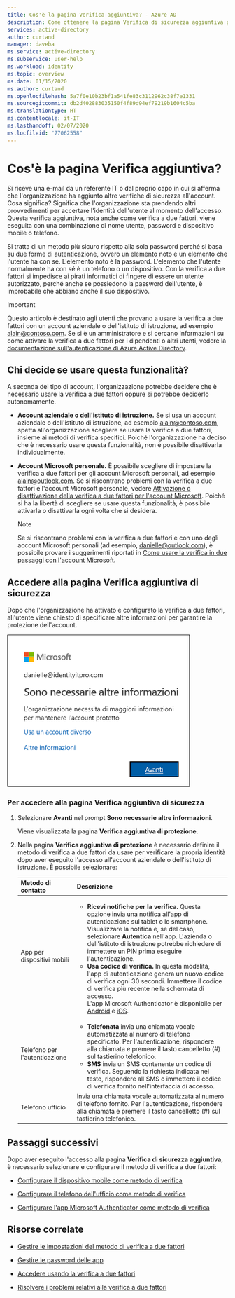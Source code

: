 ```yaml
---
title: Cos'è la pagina Verifica aggiuntiva? - Azure AD
description: Come ottenere la pagina Verifica di sicurezza aggiuntiva per la verifica a due fattori.
services: active-directory
author: curtand
manager: daveba
ms.service: active-directory
ms.subservice: user-help
ms.workload: identity
ms.topic: overview
ms.date: 01/15/2020
ms.author: curtand
ms.openlocfilehash: 5a7f0e10b23bf1a541fe83c3112962c38f7e1331
ms.sourcegitcommit: db2d402883035150f4f89d94ef79219b1604c5ba
ms.translationtype: HT
ms.contentlocale: it-IT
ms.lasthandoff: 02/07/2020
ms.locfileid: "77062558"
---
```

# <a name="what-is-the-additional-verification-page"></a>Cos'è la pagina Verifica aggiuntiva?

Si riceve una e-mail da un referente IT o dal proprio capo in cui si afferma che l'organizzazione ha aggiunto altre verifiche di sicurezza all'account. Cosa significa? Significa che l'organizzazione sta prendendo altri provvedimenti per accertare l'identità dell'utente al momento dell'accesso. Questa verifica aggiuntiva, nota anche come verifica a due fattori, viene eseguita con una combinazione di nome utente, password e dispositivo mobile o telefono.

Si tratta di un metodo più sicuro rispetto alla sola password perché si basa su due forme di autenticazione, ovvero un elemento noto e un elemento che l'utente ha con sé. L'elemento noto è la password. L'elemento che l'utente normalmente ha con sé è un telefono o un dispositivo. Con la verifica a due fattori si impedisce ai pirati informatici di fingere di essere un utente autorizzato, perché anche se possiedono la password dell'utente, è improbabile che abbiano anche il suo dispositivo.

>[!Important]
>Questo articolo è destinato agli utenti che provano a usare la verifica a due fattori con un account aziendale o dell'istituto di istruzione, ad esempio alain@contoso.com. Se si è un amministratore e si cercano informazioni su come attivare la verifica a due fattori per i dipendenti o altri utenti, vedere la [documentazione sull'autenticazione di Azure Active Directory](https://docs.microsoft.com/azure/active-directory/authentication/).

## <a name="who-decides-if-you-use-this-feature"></a>Chi decide se usare questa funzionalità?

A seconda del tipo di account, l'organizzazione potrebbe decidere che è necessario usare la verifica a due fattori oppure si potrebbe deciderlo autonomamente.

- **Account aziendale o dell'istituto di istruzione.** Se si usa un account aziendale o dell'istituto di istruzione, ad esempio alain@contoso.com, spetta all'organizzazione scegliere se usare la verifica a due fattori, insieme ai metodi di verifica specifici. Poiché l'organizzazione ha deciso che è necessario usare questa funzionalità, non è possibile disattivarla individualmente.

- **Account Microsoft personale.** È possibile scegliere di impostare la verifica a due fattori per gli account Microsoft personali, ad esempio alain@outlook.com. Se si riscontrano problemi con la verifica a due fattori e l'account Microsoft personale, vedere [Attivazione o disattivazione della verifica a due fattori per l'account Microsoft](https://support.microsoft.com/help/4028586/microsoft-account-turning-two-step-verification-on-or-off). Poiché si ha la libertà di scegliere se usare questa funzionalità, è possibile attivarla o disattivarla ogni volta che si desidera.

    >[!Note]
    >Se si riscontrano problemi con la verifica a due fattori e con uno degli account Microsoft personali (ad esempio, danielle@outlook.com), è possibile provare i suggerimenti riportati in [Come usare la verifica in due passaggi con l'account Microsoft](https://support.microsoft.com/help/12408/microsoft-account-how-to-use-two-step-verification).

## <a name="access-the-additional-security-verification-page"></a>Accedere alla pagina Verifica aggiuntiva di sicurezza

Dopo che l'organizzazione ha attivato e configurato la verifica a due fattori, all'utente viene chiesto di specificare altre informazioni per garantire la protezione dell'account.

![Prompt per la richiesta di altre informazioni](media/multi-factor-authentication-verification-methods/multi-factor-authentication-initial-prompt.png)

### <a name="to-access-the-additional-security-verification-page"></a>Per accedere alla pagina Verifica aggiuntiva di sicurezza

1. Selezionare **Avanti** nel prompt **Sono necessarie altre informazioni**.

    Viene visualizzata la pagina **Verifica aggiuntiva di protezione**.

2. Nella pagina **Verifica aggiuntiva di protezione** è necessario definire il metodo di verifica a due fattori da usare per verificare la propria identità dopo aver eseguito l'accesso all'account aziendale o dell'istituto di istruzione. È possibile selezionare:

    | Metodo di contatto | Descrizione |
    | --- | --- |
    | App per dispositivi mobili | <ul><li>**Ricevi notifiche per la verifica.** Questa opzione invia una notifica all'app di autenticazione sul tablet o lo smartphone. Visualizzare la notifica e, se del caso, selezionare **Autentica** nell'app. L'azienda o dell'istituto di istruzione potrebbe richiedere di immettere un PIN prima eseguire l'autenticazione.</li><li>**Usa codice di verifica.** In questa modalità, l'app di autenticazione genera un nuovo codice di verifica ogni 30 secondi. Immettere il codice di verifica più recente nella schermata di accesso.<br>L'app Microsoft Authenticator è disponibile per [Android](https://go.microsoft.com/fwlink/?linkid=866594) e [iOS](https://go.microsoft.com/fwlink/?linkid=866594).</li></ul> |
    | Telefono per l'autenticazione | <ul><li>**Telefonata** invia una chiamata vocale automatizzata al numero di telefono specificato. Per l'autenticazione, rispondere alla chiamata e premere il tasto cancelletto (#) sul tastierino telefonico.</li><li>**SMS** invia un SMS contenente un codice di verifica. Seguendo la richiesta indicata nel testo, rispondere all'SMS o immettere il codice di verifica fornito nell'interfaccia di accesso.</li></ul> |
    | Telefono ufficio | Invia una chiamata vocale automatizzata al numero di telefono fornito. Per l'autenticazione, rispondere alla chiamata e premere il tasto cancelletto (#) sul tastierino telefonico. |

## <a name="next-steps"></a>Passaggi successivi

Dopo aver eseguito l'accesso alla pagina **Verifica di sicurezza aggiuntiva**, è necessario selezionare e configurare il metodo di verifica a due fattori:

- [Configurare il dispositivo mobile come metodo di verifica](multi-factor-authentication-setup-phone-number.md)

- [Configurare il telefono dell'ufficio come metodo di verifica](multi-factor-authentication-setup-office-phone.md)

- [Configurare l'app Microsoft Authenticator come metodo di verifica](multi-factor-authentication-setup-auth-app.md)

## <a name="related-resources"></a>Risorse correlate

- [Gestire le impostazioni del metodo di verifica a due fattori](multi-factor-authentication-end-user-manage-settings.md)

- [Gestire le password delle app](multi-factor-authentication-end-user-app-passwords.md)

- [Accedere usando la verifica a due fattori](multi-factor-authentication-end-user-signin.md)

- [Risolvere i problemi relativi alla verifica a due fattori](multi-factor-authentication-end-user-troubleshoot.md) 
